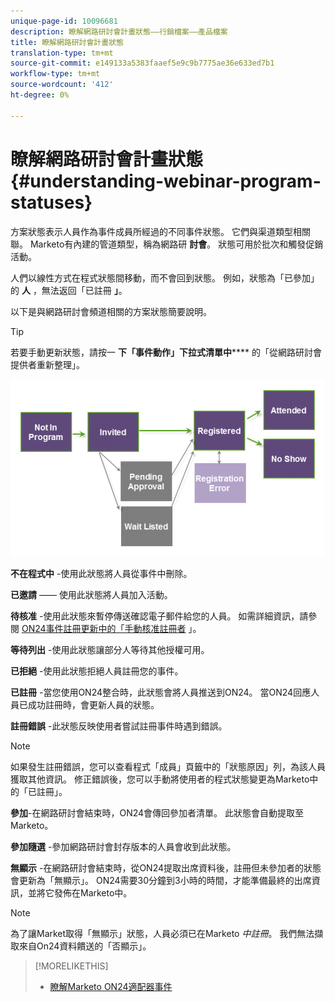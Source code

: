 ```yaml
---
unique-page-id: 10096681
description: 瞭解網路研討會計畫狀態——行銷檔案——產品檔案
title: 瞭解網路研討會計畫狀態
translation-type: tm+mt
source-git-commit: e149133a5383faaef5e9c9b7775ae36e633ed7b1
workflow-type: tm+mt
source-wordcount: '412'
ht-degree: 0%

---
```



# 瞭解網路研討會計畫狀態 {#understanding-webinar-program-statuses}

方案狀態表示人員作為事件成員所經過的不同事件狀態。 它們與渠道類型相關聯。 Marketo有內建的管道類型，稱為網路研 **討會**。 狀態可用於批次和觸發促銷活動。

人們以線性方式在程式狀態間移動，而不會回到狀態。 例如，狀態為「已參加」的 **人** ，無法返回「已註冊 **」**。

以下是與網路研討會頻道相關的方案狀態簡要說明。

>[!TIP]
>
>若要手動更新狀態，請按一 **下「事件動作」下拉式清單中****** 的「從網路研討會提供者重新整理」。

![](assets/image2015-12-17-13-3a52-3a39.png)

**不在程式中** -使用此狀態將人員從事件中刪除。

**已邀請** —— 使用此狀態將人員加入活動。

**待核准** -使用此狀態來暫停傳送確認電子郵件給您的人員。 如需詳細資訊，請參閱 [ON24事件註冊更新中的「手動核准註冊者](on24-event-registration-updates.md) 」。

**等待列出** -使用此狀態讓部分人等待其他授權可用。

**已拒絕** -使用此狀態拒絕人員註冊您的事件。

**已註冊** -當您使用ON24整合時，此狀態會將人員推送到ON24。 當ON24回應人員已成功註冊時，會更新人員的狀態。

**註冊錯誤** -此狀態反映使用者嘗試註冊事件時遇到錯誤。

>[!NOTE]
>
>如果發生註冊錯誤，您可以查看程式「成員」頁籤中的「狀態原因」列，為該人員獲取其他資訊。 修正錯誤後，您可以手動將使用者的程式狀態變更為Marketo中的「已註冊」。

**參加**-在網路研討會結束時，ON24會傳回參加者清單。 此狀態會自動提取至Marketo。

**參加隨選** -參加網路研討會封存版本的人員會收到此狀態。

**無顯示** -在網路研討會結束時，從ON24提取出席資料後，註冊但未參加者的狀態會更新為「無顯示」。 ON24需要30分鐘到3小時的時間，才能準備最終的出席資訊，並將它發佈在Marketo中。

>[!NOTE]
>
>為了讓Market取得「無顯示」狀態，人員必須已在Marketo *中註冊*。 我們無法擷取來自On24資料饋送的「否顯示」。

>[!MORELIKETHIS]
>
>* [瞭解Marketo ON24適配器事件](understanding-marketo-on24-adapter-events.md)

>



